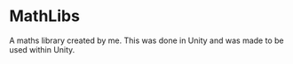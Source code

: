 # MathLibs
 
A maths library created by me. This was done in Unity and was made to be used within Unity.
